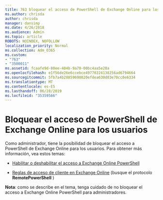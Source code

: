 ```yaml
---
title: 763 bloquear el acceso de PowerShell de Exchange Online para los usuarios
ms.author: chrisda
author: chrisda
manager: dansimp
ms.date: 4/26/2018
ms.audience: Admin
ms.topic: article
ROBOTS: NOINDEX, NOFOLLOW
localization_priority: Normal
ms.collection: Adm_O365
ms.custom:
- "763"
- "3500011"
ms.assetid: fcaafe9d-80ee-404b-9a70-00bc4aa5e28a
ms.openlocfilehash: e1f56de26e6ccebce49770224138256ad6794664
ms.sourcegitcommit: 5fb7a4b28859690020efdea630d03e70cc0e6334
ms.translationtype: MT
ms.contentlocale: es-ES
ms.lasthandoff: 06/28/2019
ms.locfileid: "35359566"
---
```

# <a name="blocking-exchange-online-powershell-access-for-users"></a>Bloquear el acceso de PowerShell de Exchange Online para los usuarios
Como administrador, tiene la posibilidad de bloquear el acceso a PowerShell de Exchange Online para los usuarios. Para obtener más información, vea estos temas:

- [Habilitar o deshabilitar el acceso a Exchange Online PowerShell](https://docs.microsoft.com/powershell/exchange/exchange-online/disable-access-to-exchange-online-powershell)

- [Reglas de acceso de cliente en Exchange Online](https://technet.microsoft.com/library/mt842508.aspx) (busque el protocolo **RemotePowerShell** ) 

**Nota**: como se describe en el tema, tenga cuidado de no bloquear el acceso a Exchange Online PowerShell para administradores.
